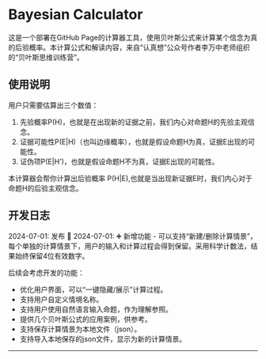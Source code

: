 # Bayesian Calculator

这是一个部署在GitHub Page的计算器工具，使用贝叶斯公式来计算某个信念为真的后验概率。本计算公式和解读内容，来自“认真想”公众号作者李万中老师组织的“贝叶斯思维训练营”。

## 使用说明

用户只需要估算出三个数值：
1. 先验概率P(H)，也就是在出现新的证据之前，我们内心对命题H的先验主观信念。
2. 证据可能性P(E|H)（也叫边缘概率），也就是假设命题H为真，证据E出现的可能性。
3. 证伪项P(E|H')，也就是假设命题H不为真，证据E出现的可能性。

本计算器会帮你计算出后验概率 P(H|E),也就是当出现新证据E时，我们内心对于命题H的后验主观信念。

## 开发日志
2024-07-01: 发布 🎈
2024-07-01: ➕ 新增功能  - 可以支持“新建/删除计算情景”，每个单独的计算情景下，用户的输入和计算过程会得到保留。采用科学计数法，结果始终保留4位有效数字。

后续会考虑开发的功能：
- 优化用户界面，可以“一键隐藏/展示”计算过程。
- 支持用户自定义情境名称。
- 支持用户使用自然语言输入命题，作为理解参照。
- 提供几个贝叶斯公式的应用案例，供参考。
- 支持保存计算情景为本地文件（json）。
- 支持导入本地保存的json文件，显示为新的计算情景。

---